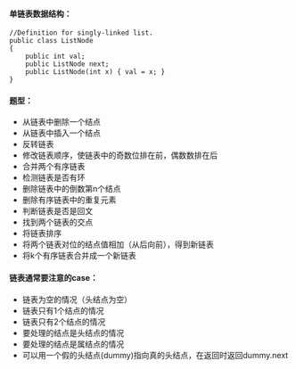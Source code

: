 #### 单链表数据结构：
```
//Definition for singly-linked list.
public class ListNode 
{
    public int val;
    public ListNode next;
    public ListNode(int x) { val = x; }
}
```

#### 题型：
- 从链表中删除一个结点
- 从链表中插入一个结点
- 反转链表
- 修改链表顺序，使链表中的奇数位排在前，偶数数排在后
- 合并两个有序链表
- 检测链表是否有环
- 删除链表中的倒数第n个结点
- 删除有序链表中的重复元素
- 判断链表是否是回文
- 找到两个链表的交点
- 将链表排序
- 将两个链表对位的结点值相加（从后向前），得到新链表
- 将k个有序链表合并成一个新链表

#### 链表通常要注意的case：
- 链表为空的情况（头结点为空）
- 链表只有1个结点的情况
- 链表只有2个结点的情况
- 要处理的结点是头结点的情况
- 要处理的结点是属结点的情况
- 可以用一个假的头结点(dummy)指向真的头结点，在返回时返回dummy.next
